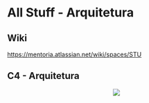 # All Stuff - Arquitetura

## Wiki
https://mentoria.atlassian.net/wiki/spaces/STU

## C4 - Arquitetura

<p align="center">
<img src="https://github.com/juliocsoft/allstuff-arquitetura/imgs/img1.jpg">
</p>
